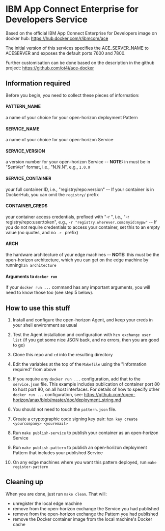 # IBM App Connect Enterprise for Developers Service

Based on the official IBM App Connect Enterprise for Developers image on docker hub: https://hub.docker.com/r/ibmcom/ace

The initial version of this services specifies the ACE_SERVER_NAME to ACESERVER and exposes the default ports 7600 and 7800.

Further customisation can be done based on the description in the github project: https://github.com/ot4i/ace-docker
## Information required

Before you begin, you need to collect these pieces of information:

#### PATTERN_NAME
a name of your choice for your open-horizon deployment Pattern
#### SERVICE_NAME
a name of your choice for your open-horizon Service
#### SERVICE_VERSION
a version number for your open-horizon Service -- **NOTE:** in must be in "SemVer" format, i.e., "N.N.N", e.g., `1.0.0`
#### SERVICE_CONTAINER
your full container ID, i.e., "registry/repo:version" -- If your container is in DockerHub, you can omit the `registry/` prefix
#### CONTAINER_CREDS
your container access credentials, prefixed with "-r ", i.e., "-r registry/repo:user:token", e.g., `-r "registry.wherever.com:myid:mypw"` -- If you do not require credentials to access your container, set this to an empty value (no quotes, and no `-r ` prefix)
#### ARCH
the hardware architecture of your edge machines -- **NOTE:** this must be the open-horizon architecture, which you can get on the edge machine by running`hzn architecture`

#### Arguments to `docker run`
If your `docker run ...` command has any important arguments, you will need to know those too (see step 5 below).

## How to use this stuff

1. Install and configure the open-horizon Agent, and keep your creds in your shell environment as usual

2. Test the Agent installation and configuration with `hzn exchange user list` (if you get some nice JSON back, and no errors, then you are good to go)

3. Clone this repo and `cd` into the resulting directory

4. Edit the variables at the top of the `Makefile` using the "Information required" from above

5. If you require any `docker run ...` configuration, add that to the `service.json` file. This example includes publication of container port 80 to host port 80, on all host interfaces. For details of how to specify other `docker run ...` configuration, see: https://github.com/open-horizon/anax/blob/master/doc/deployment_string.md

6. You should not need to touch the `pattern.json` file.

7. Create a cryptographic code signing key pair: `hzn key create <yourcompany> <youremail>`

8. Run `make publish-service` to publish your container as an open-horizon Service

9. Run `make publish-pattern` to publish an open-horizon deployment Pattern that includes your published Service

10. On any edge machines where you want this pattern deployed, run `make register-pattern`

## Cleaning up

When you are done, just run `make clean`. That will:

- unregister the local edge machine
- remove from the open-horizon exchange the Service you had published
- remove from the open-horizon exchange the Pattern you had published
- remove the Docker container image from the local machine's Docker cache

